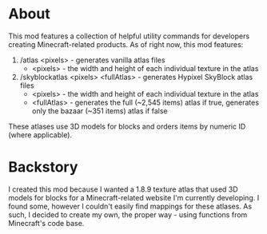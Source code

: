 # About
This mod features a collection of helpful utility commands for developers creating Minecraft-related products. As of right now, this mod features:
1. /atlas \<pixels\> - generates vanilla atlas files
   - \<pixels\> - the width and height of each individual texture in the atlas
2. /skyblockatlas \<pixels\> \<fullAtlas\> - generates Hypixel SkyBlock atlas files
    - \<pixels\> - the width and height of each individual texture in the atlas
   - \<fullAtlas\> - generates the full (~2,545 items) atlas if true, generates only the bazaar (~351 items) atlas if false

These atlases use 3D models for blocks and orders items by numeric ID (where applicable).

# Backstory
I created this mod because I wanted a 1.8.9 texture atlas that used 3D models for blocks for a Minecraft-related website I'm currently developing. I found some, however I couldn't easily find mappings for these atlases. As such, I decided to create my own, the proper way - using functions from Minecraft's code base.